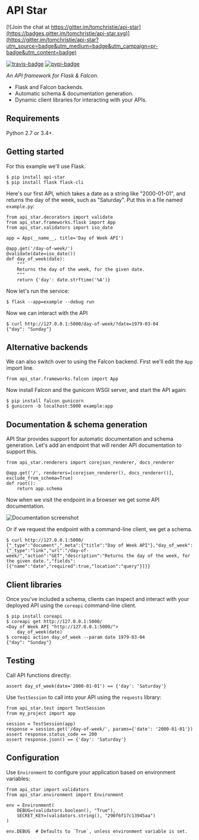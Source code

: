 # API Star

[![Join the chat at https://gitter.im/tomchristie/api-star](https://badges.gitter.im/tomchristie/api-star.svg)](https://gitter.im/tomchristie/api-star?utm_source=badge&utm_medium=badge&utm_campaign=pr-badge&utm_content=badge)

[![travis-badge]][travis]
[![pypi-badge]][pypi]

*An API framework for Flask & Falcon.*

* Flask and Falcon backends.
* Automatic schema & documentation generation.
* Dynamic client libraries for interacting with your APIs.

## Requirements

Python 2.7 or 3.4+.

## Getting started

For this example we'll use Flask.

    $ pip install api-star
    $ pip install flask flask-cli

Here's our first API, which takes a date as a string like "2000-01-01", and returns the day of the week, such as "Saturday". Put this in a file named `example.py`:

    from api_star.decorators import validate
    from api_star.frameworks.flask import App
    from api_star.validators import iso_date

    app = App(__name__, title='Day of Week API')

    @app.get('/day-of-week/')
    @validate(date=iso_date())
    def day_of_week(date):
        """
        Returns the day of the week, for the given date.
        """
        return {'day': date.strftime('%A')}

Now let's run the service:

    $ flask --app=example --debug run

Now we can interact with the API

    $ curl http://127.0.0.1:5000/day-of-week/?date=1979-03-04
    {"day": "Sunday"}

## Alternative backends

We can also switch over to using the Falcon backend.
First we'll edit the `App` import line.

    from api_star.frameworks.falcon import App

Now install Falcon and the gunicorn WSGI server, and start the API again:

    $ pip install falcon gunicorn
    $ gunicorn -b localhost:5000 example:app

## Documentation & schema generation

API Star provides support for automatic documentation and schema generation.
Let's add an endpoint that will render API documentation to support this.

    from api_star.renderers import corejson_renderer, docs_renderer

    @app.get('/', renderers=[corejson_renderer(), docs_renderer()], exclude_from_schema=True)
    def root():
        return app.schema

Now when we visit the endpoint in a browser we get some API documentation.

![Documentation screenshot](https://raw.githubusercontent.com/tomchristie/api-star/master/docs/screenshot.png)

Or if we request the endpoint with a command-line client, we get a schema.

    $ curl http://127.0.0.1:5000/
    {"_type":"document","_meta":{"title":"Day of Week API"},"day_of_week":{"_type":"link","url":"/day-of-week/","action":"GET","description":"Returns the day of the week, for the given date.","fields":[{"name":"date","required":true,"location":"query"}]}}

## Client libraries

Once you've included a schema, clients can inspect and interact with your
deployed API using the `coreapi` command-line client.

    $ pip install coreapi
    $ coreapi get http://127.0.0.1:5000/
    <Day of Week API "http://127.0.0.1:5000/">
        day_of_week(date)
    $ coreapi action day_of_week --param date 1979-03-04
    {"day": "Sunday"}

## Testing

Call API functions directly:

    assert day_of_week(date='2000-01-01') == {'day': 'Saturday'}

Use `TestSession` to call into your API using the `requests` library:

    from api_star.test import TestSession
    from my_project import app

    session = TestSession(app)
    response = session.get('/day-of-week/', params={'date': '2000-01-01'})
    assert response.status_code == 200
    assert response.json() == {'day': 'Saturday'}

## Configuration

Use `Environment` to configure your application based on environment variables:

    from api_star import validators
    from api_star.environment import Environment

    env = Environment(
        DEBUG=(validators.boolean(), "True"),
        SECRET_KEY=(validators.string(), "290f6f17c13945aa")
    )

    env.DEBUG  # Defaults to `True`, unless environment variable is set.

[travis-badge]: https://travis-ci.org/tomchristie/api-star.svg?branch=master
[travis]: https://travis-ci.org/tomchristie/api-star
[pypi-badge]: https://img.shields.io/pypi/v/api-star.svg
[pypi]: https://pypi.python.org/pypi/api-star
